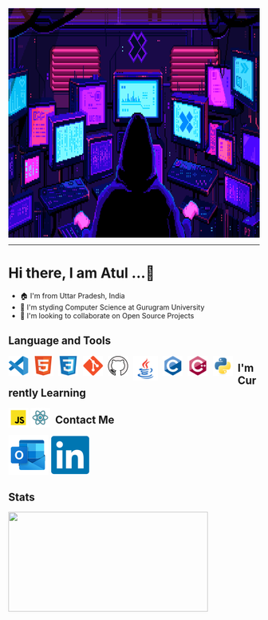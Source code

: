 <img align= center  width = 830  height = 460px src = "./assets/Main.gif">

<hr>

# Hi there, I am **Atul ...👋**

- 🏠 I'm from Uttar Pradesh, India
- 🏫 I'm styding Computer Science at Gurugram University
- 👯 I'm looking to collaborate on Open Source Projects

## Language and Tools

<img align= "left" alt="VS code" width="40px" src="./assets/VS_code.svg" style="padding-right:10px;" />
<img align= "left" alt="HTML5" width="40px" src="./assets/HTML5.svg" style="padding-right:10px;" />
<img align= "left" alt="CSS3" width="40px" src="./assets/CSS3.svg" style="padding-right:10px;" />
<img align= "left" alt="Git" width="40px" src="./assets/Git.svg" style="padding-right:10px;" />
<img align= "left" alt="GitHub" width="40px" src="./assets/GitHub.svg" style="padding-right:10px;" />
<img align= "left" alt="Java" width="50px" src="./assets/java.svg" style="padding-right:10px;"/>
<img align= "left" alt="C" width="40px" src="./assets/C.svg" style="padding-right:10px;"/>
<img align= "left" alt="Cpp" width="40px" src="./assets/cplusplus.svg" style="padding-right:10px;"/>
<img align= "left" alt="Python" width="40px" src="./assets/Python.svg" style="padding-right:10px;"/>

## I'm Currently Learning

<img align= "left" alt="JavaScript" width="40px" src="./assets/js.svg" style="padding-right:4px;"/>
<img align= "left" alt="React" width="40px" src="./assets/react.svg" style="padding-right:10px;"/>

## Contact Me

[![Outlook](./assets/Outlook.svg)](mailto:atulsingh6839@outlook.com)
[![LinkedIn](./assets/Linkedin.svg)](https://linkedin.com/in/atulsingh14) <br>

## Stats

<img align="left" width= 400 height = 200 src="https://github-readme-stats.vercel.app/api?username=atulsingh14&show_icons=true&theme=transparent&show_icons=true&count_private=true&hide_border=false&border_radius=50px">
